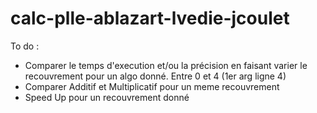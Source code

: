 # calc-plle-ablazart-lvedie-jcoulet


To do : 

+ Comparer le temps d'execution et/ou la précision en faisant varier le recouvrement pour un algo donné. Entre 0 et 4
(1er arg ligne 4)
+ Comparer Additif et Multiplicatif pour un meme recouvrement 
+ Speed Up pour un recouvrement donné

